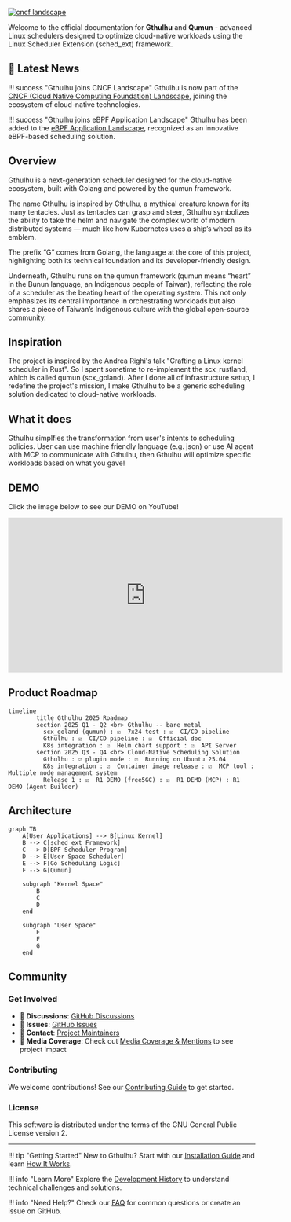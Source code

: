 <a href="https://landscape.cncf.io/?item=provisioning--automation-configuration--gthulhu" target="_blank"><img src="https://img.shields.io/badge/CNCF%20Landscape-5699C6?style=for-the-badge&logo=cncf&label=cncf" alt="cncf landscape" /></a>


Welcome to the official documentation for **Gthulhu** and **Qumun** - advanced Linux schedulers designed to optimize cloud-native workloads using the Linux Scheduler Extension (sched_ext) framework.

## 📰 Latest News

!!! success "Gthulhu joins CNCF Landscape"
    Gthulhu is now part of the [CNCF (Cloud Native Computing Foundation) Landscape](https://landscape.cncf.io/?item=provisioning--automation-configuration--gthulhu), joining the ecosystem of cloud-native technologies.

!!! success "Gthulhu joins eBPF Application Landscape"
    Gthulhu has been added to the [eBPF Application Landscape](https://ebpf.io/applications/), recognized as an innovative eBPF-based scheduling solution.



## Overview
Gthulhu is a next-generation scheduler designed for the cloud-native ecosystem, built with Golang and powered by the qumun framework.

The name Gthulhu is inspired by Cthulhu, a mythical creature known for its many tentacles. Just as tentacles can grasp and steer, Gthulhu symbolizes the ability to take the helm and navigate the complex world of modern distributed systems — much like how Kubernetes uses a ship’s wheel as its emblem.

The prefix “G” comes from Golang, the language at the core of this project, highlighting both its technical foundation and its developer-friendly design.

Underneath, Gthulhu runs on the qumun framework (qumun means “heart” in the Bunun language, an Indigenous people of Taiwan), reflecting the role of a scheduler as the beating heart of the operating system. This not only emphasizes its central importance in orchestrating workloads but also shares a piece of Taiwan’s Indigenous culture with the global open-source community.

## Inspiration
The project is inspired by the Andrea Righi's talk "Crafting a Linux kernel scheduler in Rust". So I spent sometime to re-implement the scx_rustland, which is called qumun (scx_goland). After I done all of infrastructure setup, I redefine the project's mission, I make Gthulhu to be a generic scheduling solution dedicated to cloud-native workloads.

## What it does
Gthulhu simplfies the transformation from user's intents to scheduling policies. User can use machine friendly language (e.g. json) or use AI agent with MCP to communicate with Gthulhu, then Gthulhu will optimize specific workloads based on what you gave!

## DEMO

Click the image below to see our DEMO on YouTube!

<iframe width="560" height="315" src="https://www.youtube.com/embed/p7cPlWHQrDY?si=WmI7TXsxTixD3E2C" title="YouTube video player" frameborder="0" allow="accelerometer; autoplay; clipboard-write; encrypted-media; gyroscope; picture-in-picture; web-share" referrerpolicy="strict-origin-when-cross-origin" allowfullscreen></iframe>

## Product Roadmap

```mermaid
timeline
        title Gthulhu 2025 Roadmap
        section 2025 Q1 - Q2 <br> Gthulhu -- bare metal 
          scx_goland (qumun) : ☑️  7x24 test : ☑️  CI/CD pipeline
          Gthulhu : ☑️  CI/CD pipeline : ☑️  Official doc
          K8s integration : ☑️  Helm chart support : ☑️  API Server
        section 2025 Q3 - Q4 <br> Cloud-Native Scheduling Solution
          Gthulhu : ☑️ plugin mode : ☑️  Running on Ubuntu 25.04
          K8s integration : ☑️  Container image release : ☑️  MCP tool : Multiple node management system
          Release 1 : ☑️  R1 DEMO (free5GC) : ☑️  R1 DEMO (MCP) : R1 DEMO (Agent Builder)
```

## Architecture

```mermaid
graph TB
    A[User Applications] --> B[Linux Kernel]
    B --> C[sched_ext Framework]
    C --> D[BPF Scheduler Program]
    D --> E[User Space Scheduler]
    E --> F[Go Scheduling Logic]
    F --> G[Qumun]
    
    subgraph "Kernel Space"
        B
        C
        D
    end
    
    subgraph "User Space"
        E
        F
        G
    end
```


## Community

### Get Involved

- 💬 **Discussions**: [GitHub Discussions](https://github.com/Gthulhu/Gthulhu/discussions)
- 🐛 **Issues**: [GitHub Issues](https://github.com/Gthulhu/Gthulhu/issues)
- 📧 **Contact**: [Project Maintainers](mailto:maintainers@gthulhu.dev)
- 📰 **Media Coverage**: Check out [Media Coverage & Mentions](mentioned.md) to see project impact

### Contributing

We welcome contributions! See our [Contributing Guide](contributing.md) to get started.

### License

This software is distributed under the terms of the GNU General Public License version 2.

---

!!! tip "Getting Started"
    New to Gthulhu? Start with our [Installation Guide](installation.md) and learn [How It Works](how-it-works.md).

!!! info "Learn More"
    Explore the [Development History](development-history.md) to understand technical challenges and solutions.

!!! info "Need Help?"
    Check our [FAQ](faq.md) for common questions or create an issue on GitHub.
